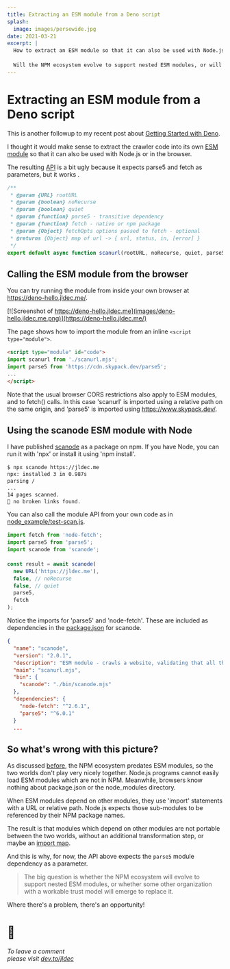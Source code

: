 ```yaml
---
title: Extracting an ESM module from a Deno script
splash:
  image: images/persewide.jpg
date: 2021-03-21
excerpt: |
  How to extract an ESM module so that it can also be used with Node.js or in the browser.

  Will the NPM ecosystem evolve to support nested ESM modules, or will some other organization, with a workable trust model, emerge to replace it?
---
```


# Extracting an ESM module from a Deno script

This is another followup to my recent post about [Getting Started with Deno](getting-started-with-deno).

I thought it would make sense to extract the crawler code into its own [ESM module](migrating-from-cjs-to-esm) so that it can also be used with Node.js or in the browser.

The resulting [API](https://github.com/jldec/deno-hello/blob/main/scanurl.mjs#L18) is a bit ugly because it expects parse5 and fetch as parameters, but it works  .

```js
/**
 * @param {URL} rootURL
 * @param {boolean} noRecurse
 * @param {boolean} quiet
 * @param {function} parse5 - transitive dependency
 * @param {function} fetch - native or npm package
 * @param {Object} fetchOpts options passed to fetch - optional
 * @returns {Object} map of url -> { url, status, in, [error] }
 */
export default async function scanurl(rootURL, noRecurse, quiet, parse5, fetch, fetchOpts) {
```

## Calling the ESM module from the browser

You can try running the module from inside your own browser at https://deno-hello.jldec.me/.

[![Screenshot of https://deno-hello.jldec.me](images/deno-hello.jldec.me.png)](https://deno-hello.jldec.me/)

The page shows how to import the module from an inline `<script type="module">`.

```html
<script type="module" id="code">
import scanurl from './scanurl.mjs';
import parse5 from 'https://cdn.skypack.dev/parse5';
...
</script>
```

Note that the usual browser CORS restrictions also apply to ESM modules, and to fetch() calls. In this case 'scanurl' is imported using a relative path on the same origin, and 'parse5' is imported using https://www.skypack.dev/.

## Using the scanode ESM module with Node

I have published [scanode](https://www.npmjs.com/package/scanode) as a package on npm. If you have Node, you can run it with 'npx' or install it using 'npm install'.

```
$ npx scanode https://jldec.me
npx: installed 3 in 0.987s
parsing /
...
14 pages scanned.
🎉 no broken links found.
```

You can also call the module API from your own code as in [node_example/test-scan.js](https://github.com/jldec/deno-hello/blob/main/node_example/test-scan.js).

```js
import fetch from 'node-fetch';
import parse5 from 'parse5';
import scanode from 'scanode';

const result = await scanode(
  new URL('https://jldec.me'),
  false, // noRecurse
  false, // quiet
  parse5,
  fetch
);
```

Notice the imports for 'parse5' and 'node-fetch'. These are included as dependencies in the [package.json](https://github.com/jldec/deno-hello/blob/main/package.json#L9) for scanode.

```json
{
  "name": "scanode",
  "version": "2.0.1",
  "description": "ESM module - crawls a website, validating that all the links on the site which point to the same orgin can be fetched.",
  "main": "scanurl.mjs",
  "bin": {
    "scanode": "./bin/scanode.mjs"
  },
  "dependencies": {
    "node-fetch": "^2.6.1",
    "parse5": "^6.0.1"
  }
  ...
```

## So what's wrong with this picture?

As discussed [before](migrating-from-cjs-to-esm), the NPM ecosystem predates ESM modules, so the two worlds don't play very nicely together. Node.js programs cannot easily load ESM modules which are not in NPM. Meanwhile, browsers know nothing about package.json or the node_modules directory.

When ESM modules depend on other modules, they use 'import' statements with a URL or relative path. Node.js expects those sub-modules to be referenced by their NPM package names.

The result is that modules which depend on other modules are not portable between the two worlds, without an additional transformation step, or maybe an [import map](https://caniuse.com/import-maps).

And this is why, for now, the API above expects the `parse5` module dependency as a parameter.

> The big question is whether the NPM ecosystem will evolve to support nested ESM modules, or whether some other organization with a workable trust model will emerge to replace it.

Where there's a problem, there's an opportunity!

# 🚀

_To leave a comment  
please visit [dev.to/jldec](https://dev.to/jldec/extracting-an-esm-module-from-a-deno-script-28il)_











